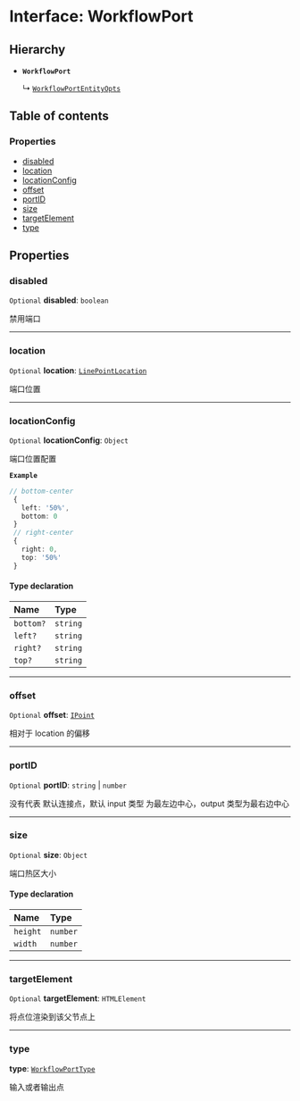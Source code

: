 # Interface: WorkflowPort

## Hierarchy

* **`WorkflowPort`**

  ↳ [`WorkflowPortEntityOpts`](/auto-docs/free-layout-editor/interfaces/WorkflowPortEntityOpts.md)

## Table of contents

### Properties

* [disabled](/auto-docs/free-layout-editor/interfaces/WorkflowPort.md#disabled)
* [location](/auto-docs/free-layout-editor/interfaces/WorkflowPort.md#location)
* [locationConfig](/auto-docs/free-layout-editor/interfaces/WorkflowPort.md#locationconfig)
* [offset](/auto-docs/free-layout-editor/interfaces/WorkflowPort.md#offset)
* [portID](/auto-docs/free-layout-editor/interfaces/WorkflowPort.md#portid)
* [size](/auto-docs/free-layout-editor/interfaces/WorkflowPort.md#size)
* [targetElement](/auto-docs/free-layout-editor/interfaces/WorkflowPort.md#targetelement)
* [type](/auto-docs/free-layout-editor/interfaces/WorkflowPort.md#type)

## Properties

### disabled

`Optional` **disabled**: `boolean`

禁用端口

***

### location

`Optional` **location**: [`LinePointLocation`](/auto-docs/free-layout-editor/types/LinePointLocation.md)

端口位置

***

### locationConfig

`Optional` **locationConfig**: `Object`

端口位置配置

**`Example`**

```ts
// bottom-center
 {
   left: '50%',
   bottom: 0
 }
 // right-center
 {
   right: 0,
   top: '50%'
 }
```

#### Type declaration

| Name | Type |
| :------ | :------ |
| `bottom?` | `string` | `number` |
| `left?` | `string` | `number` |
| `right?` | `string` | `number` |
| `top?` | `string` | `number` |

***

### offset

`Optional` **offset**: [`IPoint`](/auto-docs/free-layout-editor/interfaces/IPoint.md)

相对于 location 的偏移

***

### portID

`Optional` **portID**: `string` | `number`

没有代表 默认连接点，默认 input 类型 为最左边中心，output 类型为最右边中心

***

### size

`Optional` **size**: `Object`

端口热区大小

#### Type declaration

| Name | Type |
| :------ | :------ |
| `height` | `number` |
| `width` | `number` |

***

### targetElement

`Optional` **targetElement**: `HTMLElement`

将点位渲染到该父节点上

***

### type

**type**: [`WorkflowPortType`](/auto-docs/free-layout-editor/types/WorkflowPortType.md)

输入或者输出点
